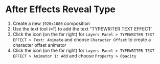 # After Effects Reveal Type

1. Create a new `1920x1080` composition
2. Use the text tool (`⌘T`) to add the text "TYPEWRITER TEXT EFFECT`
3. Click the icon (on the far right) for `Layers Panel > TYPEWRITER TEXT EFFECT > Text: Animate` and choose `Character Offset` to create a character offset animator
3. Click the icon (on the far right) for `Layers Panel > TYPEWRITER TEXT EFFECT > Animator 1: Add` and choose `Property > Opacity`
